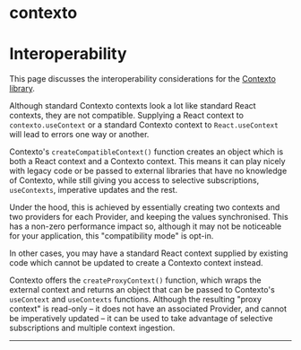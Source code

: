 contexto
========

# Interoperability

This page discusses the interoperability considerations for the [Contexto library](../).


Although standard Contexto contexts look a lot like standard React contexts, they are not compatible.
Supplying a React context to `contexto.useContext` or a standard Contexto context to `React.useContext`
will lead to errors one way or another.

Contexto's `createCompatibleContext()` function creates an object which is both a React context
and a Contexto context. This means it can play nicely with legacy code or be passed to external libraries that have no knowledge of Contexto, while still giving you access to selective
subscriptions, `useContexts`, imperative updates and the rest.

Under the hood, this is achieved by essentially creating two contexts and two providers for each
Provider, and keeping the values synchronised. This has a non-zero performance impact so, although
it may not be noticeable for your application, this "compatibility mode" is opt-in.

In other cases, you may have a standard React context supplied by existing code which cannot be updated
to create a Contexto context instead.

Contexto offers the `createProxyContext()` function, which wraps the external context and returns an
object that can be passed to Contexto's `useContext` and `useContexts` functions. Although the
resulting "proxy context" is read-only – it does not have an associated Provider, and cannot be
imperatively updated – it can be used to take advantage of selective subscriptions and multiple
context ingestion.

---


